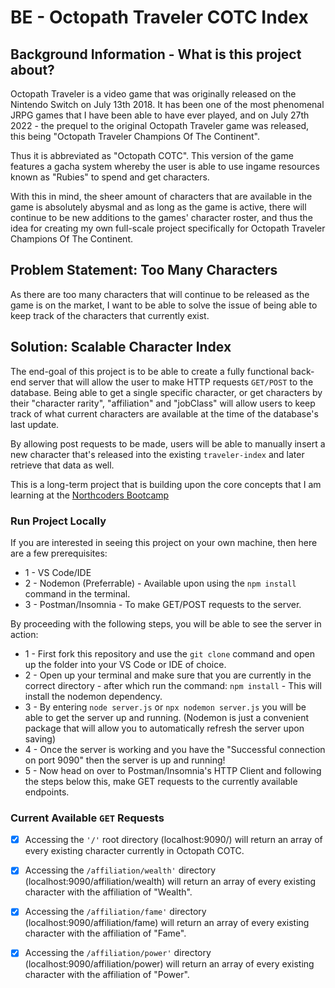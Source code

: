 # BE - Octopath Traveler COTC Index

## Background Information - What is this project about?
Octopath Traveler is a video game that was originally released on the Nintendo Switch on July 13th 2018. It has been one of the most phenomenal JRPG games that I have been able to have ever played, and on July 27th 2022 - the prequel to the original Octopath Traveler game was released, this being "Octopath Traveler Champions Of The Continent".

Thus it is abbreviated as "Octopath COTC". This version of the game features a gacha system whereby the user is able to use ingame resources known as "Rubies" to spend and get characters.

With this in mind, the sheer amount of characters that are available in the game is absolutely abysmal and as long as the game is active, there will continue to be new additions to the games' character roster, and thus the idea for creating my own full-scale project specifically for Octopath Traveler Champions Of The Continent. 

## Problem Statement: Too Many Characters
As there are too many characters that will continue to be released as the game is on the market, I want to be able to solve the issue of being able to keep track of the characters that currently exist. 

## Solution: Scalable Character Index
The end-goal of this project is to be able to create a fully functional back-end server that will allow the user to make HTTP requests `GET/POST` to the database. Being able to get a single specific character, or get characters by their "character rarity", "affiliation" and "jobClass" will allow users to keep track of what current characters are available at the time of the database's last update.

By allowing post requests to be made, users will be able to manually insert a new character that's released into the existing `traveler-index` and later retrieve that data as well. 

This is a long-term project that is building upon the core concepts that I am learning at the [Northcoders Bootcamp](https://northcoders.com)

### Run Project Locally
If you are interested in seeing this project on your own machine, then here are a few prerequisites:
* 1 - VS Code/IDE
* 2 - Nodemon (Preferrable) - Available upon using the `npm install` command in the terminal.
* 3 - Postman/Insomnia - To make GET/POST requests to the server.

By proceeding with the following steps, you will be able to see the server in action:
* 1 - First fork this repository and use the `git clone` command and open up the folder into your VS Code or IDE of choice.
* 2 - Open up your terminal and make sure that you are currently in the correct directory - after which run the command: `npm install` - This will install the nodemon dependency.
* 3 - By entering `node server.js` or `npx nodemon server.js` you will be able to get the server up and running. (Nodemon is just a convenient package that will allow you to automatically refresh the server upon saving)
* 4 - Once the server is working and you have the "Successful connection on port 9090" then the server is up and running! 
* 5 - Now head on over to Postman/Insomnia's HTTP Client and following the steps below this, make GET requests to the currently available endpoints. 
  
### Current Available `GET` Requests
* [x] Accessing the `'/'` root directory (localhost:9090/) will return an array of every existing character currently in Octopath COTC.
* [x] Accessing the `/affiliation/wealth'` directory (localhost:9090/affiliation/wealth) will return an array of every existing character with the affiliation of "Wealth".  
* [x] Accessing the `/affiliation/fame'` directory (localhost:9090/affiliation/fame) will return an array of every existing character with the affiliation of "Fame".  
* [x] Accessing the `/affiliation/power'` directory (localhost:9090/affiliation/power) will return an array of every existing character with the affiliation of "Power".  
  
